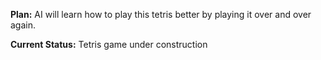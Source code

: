 **Plan:** AI will learn how to play this tetris better by playing it over and over again.

**Current Status:** Tetris game under construction
